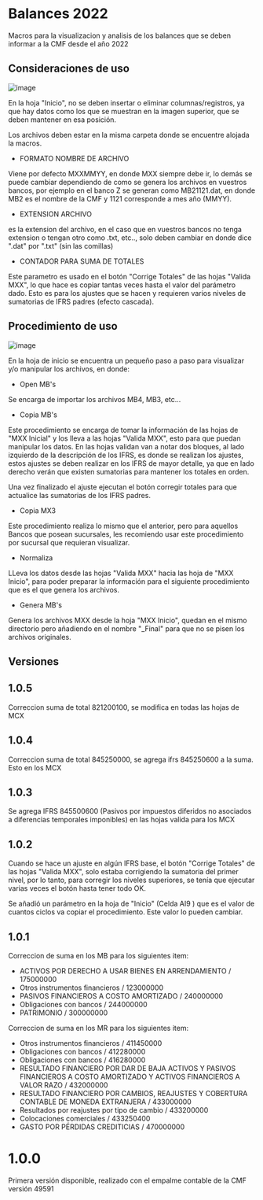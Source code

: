 # Balances 2022


Macros para la visualizacion y analisis de los balances que se deben informar a la CMF desde el año 2022


## Consideraciones de uso

![image](https://user-images.githubusercontent.com/36990078/148296288-b7535c82-0339-4a0e-9200-55f95c5b0019.png)


En la hoja "Inicio", no se deben insertar o eliminar columnas/registros, ya que hay datos como los que se muestran en la imagen superior, 
que se deben mantener en esa posición.

Los archivos deben estar en la misma carpeta donde se encuentre alojada la macros.

* FORMATO NOMBRE DE ARCHIVO

Viene por defecto MXXMMYY, en donde MXX siempre debe ir, lo demás se puede cambiar dependiendo de como se genera los archivos en vuestros bancos,
por ejemplo en el banco Z se generan como MB21121.dat, en donde MB2 es el nombre de la CMF y 1121 corresponde a mes año (MMYY).


* EXTENSION ARCHIVO

es la extension del archivo, en el caso que en vuestros bancos no tenga extension o tengan otro como .txt, etc.., solo deben cambiar en donde dice ".dat" por ".txt" (sin las comillas)

* CONTADOR PARA SUMA DE TOTALES

Este parametro es usado en el botón "Corrige Totales" de las hojas "Valida MXX", lo que hace es copiar tantas veces hasta el valor del parámetro dado.
Esto es para los ajustes que se hacen y requieren varios niveles de sumatorias de IFRS padres (efecto cascada).

## Procedimiento de uso

![image](https://user-images.githubusercontent.com/36990078/147419500-38280620-ec9f-4fa9-9530-c0d46bf7cd09.png)

En la hoja de inicio se encuentra un pequeño paso a paso para visualizar y/o manipular los archivos, en donde:

*  Open MB's

Se encarga de importar los archivos MB4, MB3, etc...

*  Copia MB's

Este procedimiento se encarga de tomar la información de las hojas de "MXX Inicial" y los lleva a las hojas "Valida MXX", esto para que puedan manipular los datos.
En las hojas validan van a notar dos bloques, al lado izquierdo de la descripción de los IFRS, es donde se realizan los ajustes, estos ajustes se deben realizar 
en los IFRS de mayor detalle, ya que en lado derecho verán que existen sumatorias para mantener los totales en orden.

Una vez finalizado el ajuste ejecutan el botón corregir totales para que actualice las sumatorias de los IFRS padres.

*  Copia MX3

Este procedimiento realiza lo mismo que el anterior, pero para aquellos Bancos que posean sucursales, les recomiendo usar este procedimiento por sucursal que requieran visualizar.

*  Normaliza

LLeva los datos desde las hojas "Valida MXX" hacia las hoja de "MXX Inicio", para poder preparar la información para el siguiente procedimiento que es el que genera los archivos.

*  Genera MB's

Genera los archivos MXX desde la hoja "MXX Inicio", quedan en el mismo directorio pero añadiendo en el nombre "_Final" para que no se pisen los archivos originales.




## Versiones

## 1.0.5

Correccion suma de total 821200100, se modifica en todas las hojas de MCX

## 1.0.4

Correccion suma de total 845250000, se agrega ifrs 845250600 a la suma. Esto en los MCX

## 1.0.3

Se agrega IFRS 845500600 (Pasivos por impuestos diferidos no asociados a diferencias temporales imponibles) en las hojas valida para los MCX

## 1.0.2

Cuando se hace un ajuste en algún IFRS base, el botón "Corrige Totales" de las hojas "Valida MXX", solo estaba corrigiendo la sumatoria del primer nivel, por lo tanto, para corregir los niveles superiores, se tenía que ejecutar varias veces el botón hasta tener todo OK.

Se añadió un parámetro en la hoja de "Inicio" (Celda AI9 ) que es el valor de cuantos ciclos va copiar el procedimiento. Este valor lo pueden cambiar.

## 1.0.1

Correccion de suma en los MB para los siguientes item:

- ACTIVOS POR DERECHO A USAR BIENES EN ARRENDAMIENTO / 175000000
- Otros instrumentos financieros / 123000000
- PASIVOS FINANCIEROS A COSTO AMORTIZADO / 240000000
- Obligaciones con bancos / 244000000
- PATRIMONIO / 300000000


Correccion de suma en los MR para los siguientes item:

- Otros instrumentos financieros / 411450000
- Obligaciones con bancos / 412280000
- Obligaciones con bancos / 416280000
- RESULTADO FINANCIERO POR DAR DE BAJA ACTIVOS Y PASIVOS FINANCIEROS A COSTO AMORTIZADO Y ACTIVOS FINANCIEROS A VALOR RAZO / 432000000
- RESULTADO FINANCIERO POR CAMBIOS, REAJUSTES Y COBERTURA CONTABLE DE MONEDA EXTRANJERA / 433000000
- Resultados por reajustes por tipo de cambio / 433200000
- Colocaciones comerciales / 433250400
- GASTO POR PÉRDIDAS CREDITICIAS / 470000000


# 1.0.0

Primera versión disponible, realizado con el empalme contable de la CMF versión 49591

